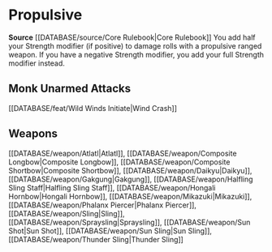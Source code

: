﻿---
id: '191'
name: Propulsive
rarity: Common
rus_type_level: null
source: '[[DATABASE/source/Core Rulebook|Core Rulebook]]'
trait:
- Propulsive
type: Trait

---
# Propulsive

**Source** [[DATABASE/source/Core Rulebook|Core Rulebook]] 
You add half your Strength modifier (if positive) to damage rolls with a propulsive ranged weapon. If you have a negative Strength modifier, you add your full Strength modifier instead.

## Monk Unarmed Attacks

[[DATABASE/feat/Wild Winds Initiate|Wind Crash]]

## Weapons

[[DATABASE/weapon/Atlatl|Atlatl]], [[DATABASE/weapon/Composite Longbow|Composite Longbow]], [[DATABASE/weapon/Composite Shortbow|Composite Shortbow]], [[DATABASE/weapon/Daikyu|Daikyu]], [[DATABASE/weapon/Gakgung|Gakgung]], [[DATABASE/weapon/Halfling Sling Staff|Halfling Sling Staff]], [[DATABASE/weapon/Hongali Hornbow|Hongali Hornbow]], [[DATABASE/weapon/Mikazuki|Mikazuki]], [[DATABASE/weapon/Phalanx Piercer|Phalanx Piercer]], [[DATABASE/weapon/Sling|Sling]], [[DATABASE/weapon/Spraysling|Spraysling]], [[DATABASE/weapon/Sun Shot|Sun Shot]], [[DATABASE/weapon/Sun Sling|Sun Sling]], [[DATABASE/weapon/Thunder Sling|Thunder Sling]]